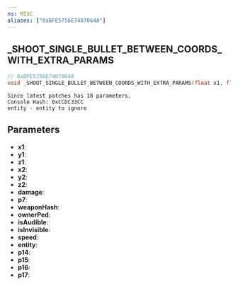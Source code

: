 ```yaml
---
ns: MISC
aliases: ["0xBFE5756E7407064A"]
---
```

## _SHOOT_SINGLE_BULLET_BETWEEN_COORDS_WITH_EXTRA_PARAMS

```c
// 0xBFE5756E7407064A
void _SHOOT_SINGLE_BULLET_BETWEEN_COORDS_WITH_EXTRA_PARAMS(float x1, float y1, float z1, float x2, float y2, float z2, int damage, BOOL p7, Hash weaponHash, Ped ownerPed, BOOL isAudible, BOOL isInvisible, float speed, Entity entity, BOOL p14, BOOL p15, BOOL p16, BOOL p17);
```

```
Since latest patches has 18 parameters.  
Console Hash: 0xCCDC33CC  
entity - entity to ignore  
```

## Parameters
* **x1**: 
* **y1**: 
* **z1**: 
* **x2**: 
* **y2**: 
* **z2**: 
* **damage**: 
* **p7**: 
* **weaponHash**: 
* **ownerPed**: 
* **isAudible**: 
* **isInvisible**: 
* **speed**: 
* **entity**: 
* **p14**: 
* **p15**: 
* **p16**: 
* **p17**: 

